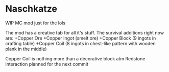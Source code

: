 # Naschkatze  
WIP MC mod just for the lols

The mod has a creative tab for all it's stuff.
The survival additions right now are:
+Copper Ore
+Copper Ingot (smelt ore)
+Copper Block (9 ingots in crafting table)
+Copper Coil (8 ingots in chest-like pattern with wooden plank in the middle)

Copper Coil is nothing more than a decorative block atm
Redstone interaction planned for the next commit
